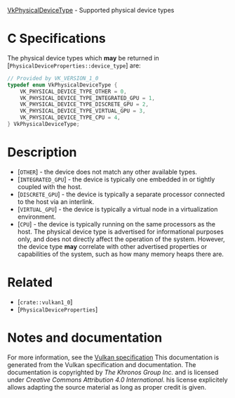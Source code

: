 [VkPhysicalDeviceType](https://www.khronos.org/registry/vulkan/specs/1.3-extensions/man/html/VkPhysicalDeviceType.html) - Supported physical device types

# C Specifications
The physical device types which  **may**  be returned in
[`PhysicalDeviceProperties::device_type`] are:
```c
// Provided by VK_VERSION_1_0
typedef enum VkPhysicalDeviceType {
    VK_PHYSICAL_DEVICE_TYPE_OTHER = 0,
    VK_PHYSICAL_DEVICE_TYPE_INTEGRATED_GPU = 1,
    VK_PHYSICAL_DEVICE_TYPE_DISCRETE_GPU = 2,
    VK_PHYSICAL_DEVICE_TYPE_VIRTUAL_GPU = 3,
    VK_PHYSICAL_DEVICE_TYPE_CPU = 4,
} VkPhysicalDeviceType;
```

# Description
- [`OTHER`] - the device does not match any other available types.
- [`INTEGRATED_GPU`] - the device is typically one embedded in or tightly coupled with the host.
- [`DISCRETE_GPU`] - the device is typically a separate processor connected to the host via an interlink.
- [`VIRTUAL_GPU`] - the device is typically a virtual node in a virtualization environment.
- [`CPU`] - the device is typically running on the same processors as the host.
The physical device type is advertised for informational purposes only, and
does not directly affect the operation of the system.
However, the device type  **may**  correlate with other advertised properties or
capabilities of the system, such as how many memory heaps there are.

# Related
- [`crate::vulkan1_0`]
- [`PhysicalDeviceProperties`]

# Notes and documentation
For more information, see the [Vulkan specification](https://www.khronos.org/registry/vulkan/specs/1.3-extensions/html/vkspec.html)
This documentation is generated from the Vulkan specification and documentation.
The documentation is copyrighted by *The Khronos Group Inc.* and is licensed under *Creative Commons Attribution 4.0 International*.
his license explicitely allows adapting the source material as long as proper credit is given.
        